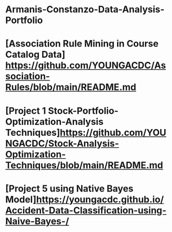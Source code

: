 # Armanis-Constanzo-Data-Analysis-Portfolio



# [Association Rule Mining in Course Catalog Data] https://github.com/YOUNGACDC/Association-Rules/blob/main/README.md




# [Project 1 Stock-Portfolio-Optimization-Analysis Techniques]https://github.com/YOUNGACDC/Stock-Analysis-Optimization-Techniques/blob/main/README.md



# [Project 5 using Native Bayes Model]https://youngacdc.github.io/Accident-Data-Classification-using-Naive-Bayes-/

